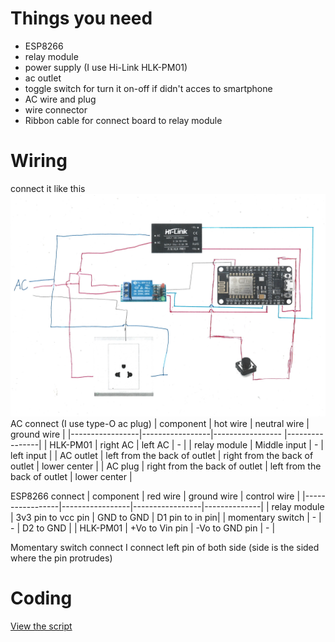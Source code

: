 # Things you need
- ESP8266
- relay module
- power supply (I use Hi-Link HLK-PM01)
- ac outlet
- toggle switch for turn it on-off if didn't acces to smartphone
- AC wire and plug
- wire connector
- Ribbon cable for connect board to relay module
# Wiring
connect it like this
![Diagram](image/circult_diagram.jpg)
AC connect
(I use type-O ac plug)
| component       | hot wire    | neutral wire | ground wire        |
|-----------------|-----------------|-----------------  |----------------|
|   HLK-PM01      | right AC        | left AC           | -              |
| relay module    | Middle input    | -                 | left input     |
| AC outlet       | left from the back of outlet     | right from the back of outlet       |    lower center       |
| AC plug       | right from the back of outlet     | left from the back of outlet       |     lower center      |

ESP8266 connect
| component       | red wire        | ground wire     | control wire |
|-----------------|-----------------|-----------------|--------------|
| relay module    | 3v3 pin to vcc pin   | GND to GND | D1 pin to in pin|
| momentary switch | -              | -               | D2 to GND    |
| HLK-PM01        | +Vo to Vin pin  | -Vo to GND pin  | -            |

Momentary switch connect
I connect left pin of both side (side is the sided where the pin protrudes)
# Coding
[View the script](code/code.ino)
